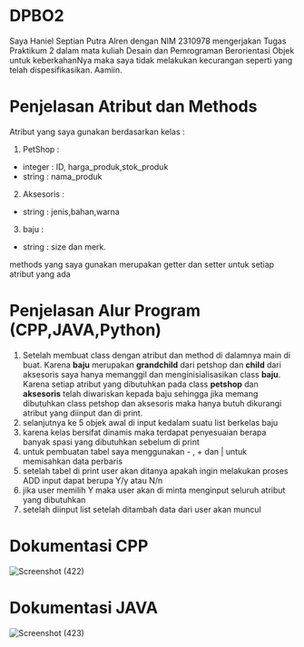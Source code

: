 # DPBO2
Saya Haniel Septian Putra Alren dengan NIM 2310978 mengerjakan Tugas Praktikum 2 dalam mata kuliah Desain dan Pemrograman Berorientasi Objek untuk keberkahanNya maka saya tidak melakukan kecurangan seperti yang telah dispesifikasikan. Aamiin.
# Penjelasan Atribut dan Methods
Atribut yang saya gunakan berdasarkan kelas :
1. PetShop :
- integer : ID, harga_produk,stok_produk
- string : nama_produk
2. Aksesoris :
- string : jenis,bahan,warna
3. baju :
- string : size dan merk.

methods yang saya gunakan merupakan getter dan setter untuk setiap atribut yang ada
# Penjelasan Alur Program (CPP,JAVA,Python)
1. Setelah membuat class dengan atribut dan method di dalamnya main di buat.
Karena **baju** merupakan **grandchild** dari petshop dan **child** dari aksesoris saya hanya memanggil dan menginisialisasikan class **baju**.
Karena setiap atribut yang dibutuhkan pada class **petshop** dan **aksesoris** telah diwariskan kepada baju sehingga jika memang dibutuhkan class petshop dan aksesoris maka hanya butuh dikurangi atribut yang diinput dan di print.
2. selanjutnya ke 5 objek awal di input kedalam suatu list berkelas baju
3. karena kelas bersifat dinamis maka terdapat penyesuaian berapa banyak spasi yang dibutuhkan sebelum di print
4. untuk pembuatan tabel saya menggunakan - , + dan | untuk memisahkan data perbaris
5. setelah tabel di print user akan ditanya apakah ingin melakukan proses ADD input dapat berupa Y/y atau N/n
6. jika user memilih Y maka user akan di minta menginput seluruh atribut yang dibutuhkan
7. setelah diinput list setelah ditambah data dari user akan muncul
# Dokumentasi CPP
![Screenshot (422)](https://github.com/user-attachments/assets/079f2b37-2c52-4838-93c4-b23dd158635f)
# Dokumentasi JAVA
![Screenshot (423)](https://github.com/user-attachments/assets/faf3f1de-7a16-4329-8f41-dd94f32f587c)


